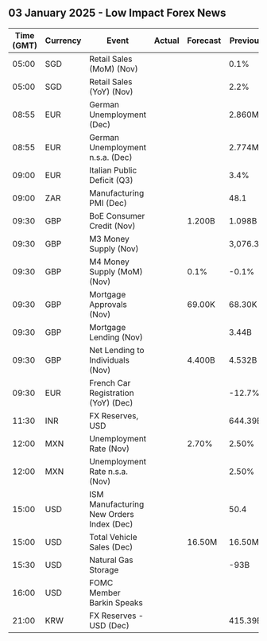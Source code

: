 ## 03 January 2025 - Low Impact Forex News

| Time (GMT) | Currency | Event | Actual | Forecast | Previous |
|------|----------|-------|--------|----------|----------|
| 05:00 | SGD | Retail Sales (MoM) (Nov) |  |  | 0.1% |
| 05:00 | SGD | Retail Sales (YoY) (Nov) |  |  | 2.2% |
| 08:55 | EUR | German Unemployment (Dec) |  |  | 2.860M |
| 08:55 | EUR | German Unemployment n.s.a. (Dec) |  |  | 2.774M |
| 09:00 | EUR | Italian Public Deficit (Q3) |  |  | 3.4% |
| 09:00 | ZAR | Manufacturing PMI (Dec) |  |  | 48.1 |
| 09:30 | GBP | BoE Consumer Credit (Nov) |  | 1.200B | 1.098B |
| 09:30 | GBP | M3 Money Supply (Nov) |  |  | 3,076.3B |
| 09:30 | GBP | M4 Money Supply (MoM) (Nov) |  | 0.1% | -0.1% |
| 09:30 | GBP | Mortgage Approvals (Nov) |  | 69.00K | 68.30K |
| 09:30 | GBP | Mortgage Lending (Nov) |  |  | 3.44B |
| 09:30 | GBP | Net Lending to Individuals (Nov) |  | 4.400B | 4.532B |
| 09:30 | EUR | French Car Registration (YoY) (Dec) |  |  | -12.7% |
| 11:30 | INR | FX Reserves, USD |  |  | 644.39B |
| 12:00 | MXN | Unemployment Rate (Nov) |  | 2.70% | 2.50% |
| 12:00 | MXN | Unemployment Rate n.s.a. (Nov) |  |  | 2.50% |
| 15:00 | USD | ISM Manufacturing New Orders Index (Dec) |  |  | 50.4 |
| 15:00 | USD | Total Vehicle Sales (Dec) |  | 16.50M | 16.50M |
| 15:30 | USD | Natural Gas Storage |  |  | -93B |
| 16:00 | USD | FOMC Member Barkin Speaks |  |  |  |
| 21:00 | KRW | FX Reserves - USD (Dec) |  |  | 415.39B |
